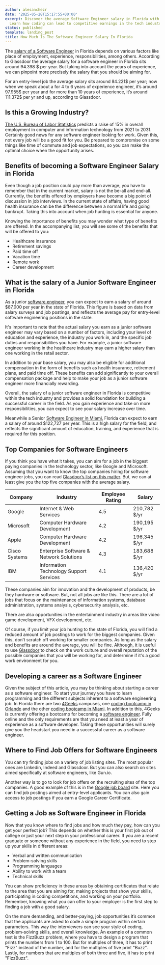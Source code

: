 ```yaml
---
author: alesanchezr
date: '2025-05-28T15:17:55+00:00'
excerpt: Discover the average Software Engineer salary in Florida with 4Geeks Academy.
  Learn how coding can lead to competitive earnings in the tech industry.
status: published
template: landing_post
title: How Much Is The Software Engineer Salary In Florida
---
```

The [salary of a Software Engineer](https://4geeksacademy.com/us/software-engineer-salary/software-engineer-salary) in Florida depends on various factors like place of employment, experience, responsibilities, among others. According to Glassdoor the average salary for a software engineer in Florida sits around 94.398 $ per year. But taking into account the years of experience, we can pinpoint more precisely the salary that you should be aiming for. 

For an entry-level job the average salary sits around 84.221$ per year; now when we speak about a for 4 to 6 years of experience engineer, it’s around 97.955$ per year and for more than 10 years of experience, it’s around 111.372$ per yr and up, according to Glassdoor.

## Is this a Growing Industry?

[The U.S. Bureau of Labor Statistics](https://www.bls.gov/ooh/computer-and-information-technology/home.htm) predicts a raise of 15% in overall employment in computer and information technology from 2021 to 2031. Certainly good news for any software engineer looking for work. Given this, not every job will be a good fit for you. Be prepared to compromise on some things like time of commute and job expectations, so you can make the optimal choice when the opportunity arises. 

## Benefits of becoming a Software Engineer Salary in Florida

Even though a job position could pay more than average, you have to remember that in the current market, salary is not the be-all and end-all. Currently, the benefits offered by employers have become a big point of discussion in job interviews. In the current state of affairs, having good health insurance can be the difference between a normal life and going bankrupt. Taking this into account when job hunting is essential for anyone. 

Knowing the importance of benefits you may wonder what type of benefits are offered. In the accompanying list, you will see some of the benefits that will be offered to you:

- Healthcare insurance
- Retirement savings
- Paid time off
- Vacation time
- Remote work
- Career development

## What is the salary of a Junior Software Engineer in Florida

As a junior [software engineer](https://4geeksacademy.com/us/coding-bootcamps/software-engineer-bootcamp), you can expect to earn a salary of around $87,000 per year in the state of Florida. This figure is based on data from salary surveys and job postings, and reflects the average pay for entry-level software engineering positions in the state.

It's important to note that the actual salary you earn as a junior software engineer may vary based on a number of factors, including your level of education and experience, the industry you work in, and the specific job duties and responsibilities you have. For example, a junior software engineer working in the healthcare industry may earn a higher salary than one working in the retail sector.

In addition to your base salary, you may also be eligible for additional compensation in the form of benefits such as health insurance, retirement plans, and paid time off. These benefits can add significantly to your overall compensation package and help to make your job as a junior software engineer more financially rewarding.

Overall, the salary of a junior software engineer in Florida is competitive within the tech industry and provides a solid foundation for building a successful career in the field. As you gain experience and take on more responsibilities, you can expect to see your salary increase over time.

Meanwhile a Senior [Software Engineer in Miami](https://4geeksacademy.com/us/coding-campus/coding-bootcamp-miami), Florida can expect to earn a salary of around $122,727 per year. This is a high salary for the field, and reflects the significant amount of education, training, and experience that is required for this position. 

## Top Companies for Software Engineers

If you think you have what it takes, you can aim for a job in the biggest paying companies in the technology sector, like Google and Microsoft. Assuming that you want to know the top companies hiring for software engineer jobs, you can read [Glasdoor’s list on this matter](https://www.glassdoor.com/Explore/top-software-engineer-companies_IO.4,21.htm). But, we can at least give you the top five companies with the average salary.

| Company | Industry | Employee Rating | Salary |
| ------ | ------ | ------ | ------ |
| Google | Internet & Web Services | 4.5 | 210,782 $/yr |
| Microsoft | Computer Hardware Development | 4.2 | 190,195 $/yr |
| Apple | Computer Hardware Development | 4.2 | 196,345 $/yr |
| Cisco Systems | Enterprise Software & Network Solutions | 4.3 | 183,688 $/yr |
| IBM | Information Technology Support Services | 4.1 | 136,420 $/yr |

These companies aim for innovation and the development of products, be they hardware or software. But, not all jobs are like this. There are a lot of jobs that focus on the maintenance of information systems, database administration, systems analysis, cybersecurity analysis, etc. 

There are also opportunities in the entertainment industry in areas like video game development, VFX development, etc. 

Of course, if you limit your job hunting to the state of Florida, you will find a reduced amount of job postings to work for the biggest companies. Given this, don’t scratch off working for smaller companies. As long as the salary and benefits are around the average, you will be fine. Although, it is useful to use [Glassdoor](https://www.glassdoor.com/index.htm) to check on the work culture and overall reputation of the possible companies that you will be working for, and determine if it's a good work environment for you.  

## Developing a career as a Software Engineer

Given the subject of this article, you may be thinking about starting a career as a software engineer. To start your journey you have to learn programming and the different subjects inherent to a software engineering job. In Florida there are two [4Geeks](https://4geeksacademy.com/) campuses, one [coding bootcamp in Orlando](https://4geeksacademy.com/us/coding-campus/coding-bootcamp-orlando) and the other [coding bootcamp in Miami](https://4geeksacademy.com/us/coding-campus/coding-bootcamp-miami). In addition to this, 4Geeks is currently offering a bootcamp for becoming a [software engineer](https://4geeksacademy.com/us/coding-bootcamps/software-engineer-bootcamp). Fully online and the only requirements are that you need at least a year of experience as a software developer. Taking these opportunities will surely give you the headstart you need in a successful career as a software engineer.

## Where to Find Job Offers for Software Engineers

You can try finding jobs on a variety of job listing sites. The most popular ones are Linkedin, Indeed and Glassdoor. But you can also search on sites aimed specifically at software engineers, like Gun.io.

Another way is to go to look for job offers on the recruiting sites of the top companies. A good example of this is in the [Google job board](https://careers.google.com/jobs/results/) site. Here you can find job postings aimed at entry-level applicants. You can also gain access to job postings if you earn a Google Career Certificate.

## Getting a Job as Software Engineer in Florida

Now that you know where to find jobs and how much they pay, how can you get your perfect job? This depends on whether this is your first job out of college or just your next step in your professional career. If you are a recent graduate or someone without any experience in the field, you need to step up your skills in different areas:

- Verbal and written communication
- Problem-solving skills
- Programming languages
- Ability to work with a team
- Technical skills

You can show proficiency in these areas by obtaining certificates that relate to the area that you are aiming for, making projects that show your skills, participating in coding competitions, and working on your portfolio. Remember, knowing what you can offer to your employer is the first step to finding a job with a good salary.

On the more demanding, and better-paying, job opportunities it’s common that the applicants are asked to code a simple program within certain parameters. This way the interviewers can see your style of coding, problem-solving skills, and overall knowledge. An example of a common test is the FizzBuzz problem, where you have to design a program that prints the numbers from 1 to 100. But for multiples of three, it has to print "Fizz" instead of the number, and for the multiples of five print "Buzz". Lastly, for numbers that are multiples of both three and five, it has to print "FizzBuzz".